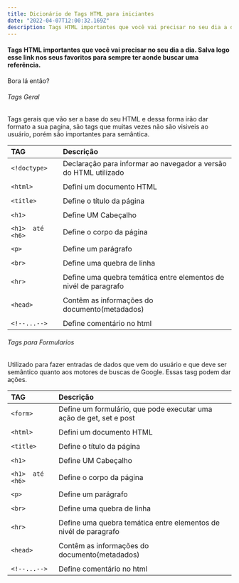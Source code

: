 ```yaml
---
title: Dicionário de Tags HTML para iniciantes
date: "2022-04-07T12:00:32.169Z"
description: Tags HTML importantes que você vai precisar no seu dia a dia. Salva logo esse link nos seus favoritos para sempre ter aonde buscar uma referência.
---
```


#### Tags HTML importantes que você vai precisar no seu dia a dia. Salva logo esse link nos seus favoritos para sempre ter aonde buscar uma referência.

Bora lá então?

###### Tags Geral

Tags gerais que vão ser a base do seu HTML e dessa forma irão dar formato a sua pagina, são tags que muitas vezes não são visiveis ao usuário, porém são importantes para semântica.


| TAG    	                | Descrição                                                        |
|:------------------------|:---------------------------------------------------------------- |
| ``<!doctype> ``         | Declaração para informar ao navegador a versão do HTML utilizado |
|                         |                                                                  |
| ``<html> ``             | Defini um documento HTML                                         |
|                         |                                                                  |
| ``<title> ``            | Define o título da página                                        |
|                         |                                                                  |
| ``<h1> ``               | Define UM Cabeçalho                                              |
|                         |                                                                  |
| ``<h1>  até <h6>``      | Define o corpo da página                                         |
|                         |                                                                  |
| ``<p> ``                | Define um parágrafo                                              |
|                         |                                                                  |
| ``<br> ``               | Define uma quebra de linha                                       |
|                         |                                                                  |
| ``<hr> ``               | Define uma quebra temática entre elementos de nivél de paragrafo |
|                         |                                                                  |
| ``<head> ``             | Contêm as informações do documento(metadados)                    |
|                         |                                                                  |
| ``<!--...--> ``         | Define comentário no html                                        |


###### Tags para Formularios

Utilizado para fazer entradas de dados que vem do usuário e que deve ser semântico quanto aos motores de buscas de Google. Essas tasg podem dar ações.

| TAG    	                | Descrição                                                           |
|:------------------------|:--------------------------------------------------------------------|
| ``<form> ``             | Define um formulário, que pode executar uma ação de get, set e post |
|                         |                                                                     |
| ``<html> ``             | Defini um documento HTML                                            |
|                         |                                                                     |
| ``<title> ``            | Define o título da página                                           |
|                         |                                                                     |
| ``<h1> ``               | Define UM Cabeçalho                                                 |
|                         |                                                                     |
| ``<h1>  até <h6>``      | Define o corpo da página                                            |
|                         |                                                                     |
| ``<p> ``                | Define um parágrafo                                                 |
|                         |                                                                     |
| ``<br> ``               | Define uma quebra de linha                                          |
|                         |                                                                     |
| ``<hr> ``               | Define uma quebra temática entre elementos de nivél de paragrafo    |
|                         |                                                                     |
| ``<head> ``             | Contêm as informações do documento(metadados)                       |
|                         |                                                                     |
| ``<!--...--> ``         | Define comentário no html                                           |

